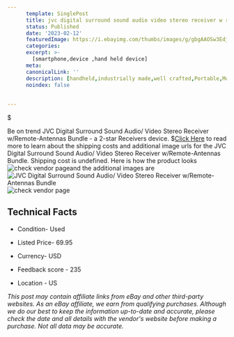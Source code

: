 ```yaml
---
      template: SinglePost
      title: jvc digital surround sound audio video stereo receiver w remote antennas bundle
      status: Published
      date: '2023-02-12'
      featuredImage: https://i.ebayimg.com/thumbs/images/g/gbgAAOSw3Edjm1O6/s-l225.jpg
      categories: 
      excerpt: >-
        [smartphone,device ,hand held device]
      meta:
      canonicalLink: ''
      description: [handheld,industrially made,well crafted,Portable,Mobile,Compact,Convenient,Lightweight,Maneuverable,Man-portable,Miniature,Carriable,Hand-held,Light,Holdable,Transportable,Mobile device,Pocket-sized,On-the-go,Wireless,Cordless,Compact size,Convenient size, smartphone,device ,hand held device]
      noindex: false
      
        
---
```

$

Be on trend JVC Digital Surround Sound Audio/ Video Stereo Receiver w/Remote-Antennas Bundle - a 2-star Receivers device.
$[Click Here](https://www.ebay.com/itm/295419513088?hash=item44c8600900%3Ag%3AgbgAAOSw3Edjm1O6&mkevt=1&mkcid=1&mkrid=711-53200-19255-0&campid=%253CePNCampaignId%253E&customid=%253CreferenceId%253E&toolid=10049) to read more to learn about the shipping costs and additional image urls for the JVC Digital Surround Sound Audio/ Video Stereo Receiver w/Remote-Antennas Bundle. Shipping cost is undefined. Here is how the product looks ![check vendor page](https://i.ebayimg.com/thumbs/images/g/gbgAAOSw3Edjm1O6/s-l225.jpg)and the additional images are![JVC Digital Surround Sound Audio/ Video Stereo Receiver w/Remote-Antennas Bundle](https://i.ebayimg.com/images/g/gbgAAOSw3Edjm1O6/s-l1600.jpg)![check vendor page](https://origin-galleryplus.ebayimg.com/ws/web/295419513088_2_0_1/225x225.jpg,https://origin-galleryplus.ebayimg.com/ws/web/295419513088_3_0_1/225x225.jpg,https://origin-galleryplus.ebayimg.com/ws/web/295419513088_4_0_1/225x225.jpg,https://origin-galleryplus.ebayimg.com/ws/web/295419513088_5_0_1/225x225.jpg,https://origin-galleryplus.ebayimg.com/ws/web/295419513088_6_0_1/225x225.jpg,https://origin-galleryplus.ebayimg.com/ws/web/295419513088_7_0_1/225x225.jpg,https://origin-galleryplus.ebayimg.com/ws/web/295419513088_8_0_1/225x225.jpg,https://origin-galleryplus.ebayimg.com/ws/web/295419513088_9_0_1/225x225.jpg,https://origin-galleryplus.ebayimg.com/ws/web/295419513088_10_0_1/225x225.jpg,https://origin-galleryplus.ebayimg.com/ws/web/295419513088_11_0_1/225x225.jpg,https://origin-galleryplus.ebayimg.com/ws/web/295419513088_12_0_1/225x225.jpg)



 ## Technical Facts 



     
      

 - Condition- Used 


      

 - Listed Price- 69.95 


      

 - Currency- USD 


      

 - Feedback score - 235 


      

 - Location - US 


      
      

 *_This post may contain affiliate links from eBay and other third-party websites. As an eBay affiliate, we earn from qualifying purchases. Although we do our best to keep the information up-to-date and accurate, please check the date and all details with the vendor's website before making a purchase. Not all data may be accurate._*






